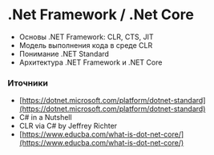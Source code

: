 # .Net Framework / .Net Core

* Основы .NET Framework: CLR, CTS, JIT
* Модель выполнения кода в среде CLR
* Понимание .NET Standard
* Архитектура .NET Framework и .NET Core

### Иточники

* [https://dotnet.microsoft.com/platform/dotnet-standard](https://dotnet.microsoft.com/platform/dotnet-standard)
* C\# in a Nutshell
* CLR via C\# by Jeffrey Richter
* [https://www.educba.com/what-is-dot-net-core/](https://www.educba.com/what-is-dot-net-core/)

